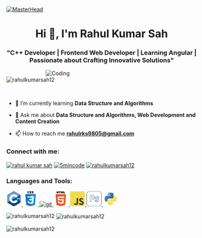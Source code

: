 [![MasterHead](https://nitrkl.ac.in/eptp/images/fraction-slider/101.jpg)](https:/RahulKumarSah12.io/)
<h1 align="center">Hi 👋, I'm Rahul Kumar Sah</h1>
<h3 align="center">"C++ Developer | Frontend Web Developer | Learning Angular | Passionate about Crafting Innovative Solutions"</h3>
<img align="right" width="400" src="https://fairchanceforcrm.com/wp-content/uploads/2021/01/sales-manager-openings.gif" alt="Coding">

<p align="left"> <img src="https://komarev.com/ghpvc/?username=rahulkumarsah12&label=Profile%20views&color=0e75b6&style=flat" alt="rahulkumarsah12" /> </p>

<p align="left"> <a href="https://twitter.com/" target="blank"><img src="https://img.shields.io/twitter/follow/?logo=twitter&style=for-the-badge" alt="" /></a> </p>

- 🌱 I’m currently learning **Data Structure and Algorithms**

- 💬 Ask me about **Data Structure and Algorithms, Web Development and Content Creation**

- 📫 How to reach me **rahulrks9805@gmail.com**

<h3 align="left">Connect with me:</h3>
<p align="left">
<a href="https://linkedin.com/in/rahul kumar sah" target="blank"><img align="center" src="https://raw.githubusercontent.com/rahuldkjain/github-profile-readme-generator/master/src/images/icons/Social/linked-in-alt.svg" alt="rahul kumar sah" height="30" width="40" /></a>
<a href="https://instagram.com/5mincode" target="blank"><img align="center" src="https://raw.githubusercontent.com/rahuldkjain/github-profile-readme-generator/master/src/images/icons/Social/instagram.svg" alt="5mincode" height="30" width="40" /></a>
<a href="https://auth.geeksforgeeks.org/user/rahulkumarsah12" target="blank"><img align="center" src="https://raw.githubusercontent.com/rahuldkjain/github-profile-readme-generator/master/src/images/icons/Social/geeks-for-geeks.svg" alt="rahulkumarsah12" height="30" width="40" /></a>
</p>

<h3 align="left">Languages and Tools:</h3>
<p align="left"> <a href="https://www.w3schools.com/cpp/" target="_blank" rel="noreferrer"> <img src="https://raw.githubusercontent.com/devicons/devicon/master/icons/cplusplus/cplusplus-original.svg" alt="cplusplus" width="40" height="40"/> </a> <a href="https://www.w3schools.com/css/" target="_blank" rel="noreferrer"> <img src="https://raw.githubusercontent.com/devicons/devicon/master/icons/css3/css3-original-wordmark.svg" alt="css3" width="40" height="40"/> </a> <a href="https://git-scm.com/" target="_blank" rel="noreferrer"> <img src="https://www.vectorlogo.zone/logos/git-scm/git-scm-icon.svg" alt="git" width="40" height="40"/> </a> <a href="https://www.w3.org/html/" target="_blank" rel="noreferrer"> <img src="https://raw.githubusercontent.com/devicons/devicon/master/icons/html5/html5-original-wordmark.svg" alt="html5" width="40" height="40"/> </a> <a href="https://developer.mozilla.org/en-US/docs/Web/JavaScript" target="_blank" rel="noreferrer"> <img src="https://raw.githubusercontent.com/devicons/devicon/master/icons/javascript/javascript-original.svg" alt="javascript" width="40" height="40"/> </a> <a href="https://www.photoshop.com/en" target="_blank" rel="noreferrer"> <img src="https://raw.githubusercontent.com/devicons/devicon/master/icons/photoshop/photoshop-line.svg" alt="photoshop" width="40" height="40"/> </a> <a href="https://www.python.org" target="_blank" rel="noreferrer"> <img src="https://raw.githubusercontent.com/devicons/devicon/master/icons/python/python-original.svg" alt="python" width="40" height="40"/> </a> </p>

<p><img align="left" src="https://github-readme-stats.vercel.app/api/top-langs?username=rahulkumarsah12&show_icons=true&locale=en&layout=compact" alt="rahulkumarsah12" /></p>

<p>&nbsp;<img align="center" src="https://github-readme-stats.vercel.app/api?username=rahulkumarsah12&show_icons=true&locale=en" alt="rahulkumarsah12" /></p>

<p><img align="center" src="https://github-readme-streak-stats.herokuapp.com/?user=rahulkumarsah12&" alt="rahulkumarsah12" /></p>
